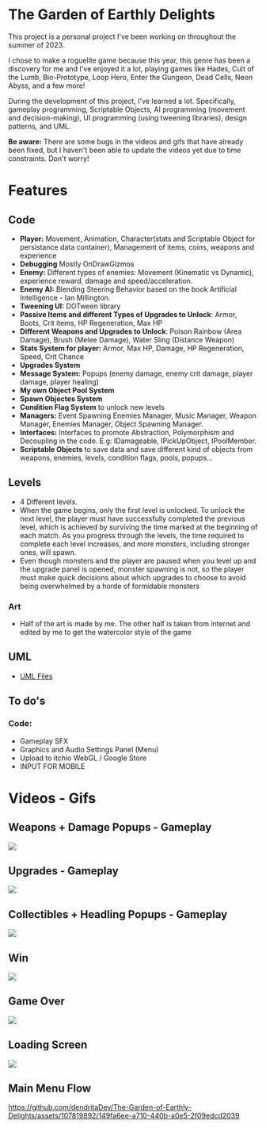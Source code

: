 # The Garden of Earthly Delights
This project is a personal project I've been working on throughout the summer of 2023.

I chose to make a roguelite game because this year, this genre has been a discovery for me and I've enjoyed it a lot, playing games like Hades, Cult of the Lumb, Bio-Prototype, Loop Hero, Enter the Gungeon, Dead Cells, Neon Abyss, and a few more!

During the development of this project, I've learned a lot. Specifically, gameplay programming, Scriptable Objects, AI programming (movement and decision-making), UI programming (using tweening libraries), design patterns, and UML.

**Be aware:** There are some bugs in the videos and gifs that have already been fixed, but I haven't been able to update the videos yet due to time constraints. Don't worry!

# Features
## Code
 - **Player:** Movement, Animation, Character(stats and Scriptable Object for persistance data container), Management of items, coins, weapons and experience
 - **Debugging** Mostly OnDrawGizmos
 - **Enemy:** Different types of enemies: Movement (Kinematic vs Dynamic), experience reward, damage and speed/acceleration.
 - **Enemy AI:** Blending Steering Behavior based on the book Artificial Intelligence - Ian Millington. 
 - **Tweening UI:** DOTween library
 - **Passive Items and different Types of Upgrades to Unlock**: Armor, Boots, Crit items, HP Regeneration, Max HP
 - **Different Weapons and Upgrades to Unlock**: Poison Rainbow (Area Damage), Brush (Melee Damage), Water Sling (Distance Weapon)
 - **Stats System for player:** Armor, Max HP, Damage, HP Regeneration, Speed, Crit Chance
 - **Upgrades System**
 - **Message System:** Popups (enemy damage, enemy crit damage, player damage, player healing)
 - **My own Object Pool System**
 - **Spawn Objectes System**
 - **Condition Flag System** to unlock new levels
 - **Managers:** Event Spawning Enemies Manager, Music Manager, Weapon Manager, Enemies Manager, Object Spawning Manager.
 - **Interfaces:** Interfaces to promote Abstraction, Polymorphism and Decoupling in the code. E.g: IDamageable, IPickUpObject, IPoolMember.
 - **Scriptable Objects** to save data and save different kind of objects from weapons, enemies, levels, condition flags,
   pools, popups...

   
## Levels
- 4 Different levels.
- When the game begins, only the first level is unlocked. To unlock the next level, the player must have successfully completed the previous level, which is achieved by surviving the time marked at the beginning of each match. As you progress through the levels, the 
  time required to complete each level increases, and more monsters, including stronger ones, will spawn. 
- Even though monsters and the player are paused when you level up and the upgrade panel is opened, monster spawning is not, so the player must make quick decisions about which upgrades to choose to avoid being overwhelmed by a horde of formidable monsters


### Art
  - Half of the art is made by me. The other half is taken from internet and edited by me to get the watercolor style of       the game


## UML
  - [UML Files](https://drive.google.com/drive/folders/16DbW0m3QNyMtEOaptFkmP0oJ878A7_4L?usp=sharing)

## To do's
    
### Code:
  - Gameplay SFX
  - Graphics and Audio Settings Panel (Menu)
  - Upload to itchio WebGL / Google Store
  - INPUT FOR MOBILE

# Videos - Gifs
## Weapons + Damage Popups - Gameplay
![](https://github.com/dendritaDev/The-Garden-of-Earthly-Delights/blob/main/Weapons.gif)

## Upgrades - Gameplay
![](https://github.com/dendritaDev/The-Garden-of-Earthly-Delights/blob/main/Upgrades.gif)

## Collectibles + Headling Popups - Gameplay
![](https://github.com/dendritaDev/The-Garden-of-Earthly-Delights/blob/main/Collectibles.gif)

## Win
![](https://github.com/dendritaDev/The-Garden-of-Earthly-Delights/blob/main/Win.gif)

## Game Over
![](https://github.com/dendritaDev/The-Garden-of-Earthly-Delights/blob/main/Game%20Over.gif)

## Loading Screen
![](https://github.com/dendritaDev/The-Garden-of-Earthly-Delights/blob/main/Loading%20Screen.gif)

## Main Menu Flow
https://github.com/dendritaDev/The-Garden-of-Earthly-Delights/assets/107819892/149fa6ee-a710-440b-a0e5-2f09edcd2039



